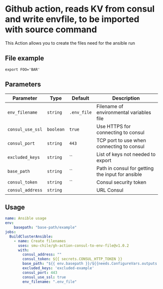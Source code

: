 # Github action, reads KV from consul and write envfile, to be imported with source command

This Action allows you to create the files need for the ansible run

## File example
```
export FOO='BAR'
```
## Parameters
| Parameter | Type | Default | Description |
|-----------|------|---------|-------------|
| `env_filename` | `string` | `.env_file` | Filename of environmental variables file |
| `consul_use_ssl` | `boolean` | `true` | Use HTTPS for connecting to consul |
| `consul_port` | `string` | `443` | TCP port to use when connecting to consul |
| `excluded_keys` | `string` | `` | List of keys not needed to export    |
| `base_path` | `string` | `` |  Path in consul for getting the input for ansible|
| `consul_token` | `string` | `` | Consul security token |
| `consul_address` | `string` | | URL Consul |

## Usage
```yaml
name: Ansible usage
env:
    basepath: "base-path/example"
jobs:
  BuildClusterAnsible:
    - name: Create filenames
      uses: smu-chile/gh-action-consul-to-env-file@v1.0.2
      with:
        consul_address: ""
        consul_token: ${{ secrets.CONSUL_HTTP_TOKEN }}
        base_path: "${{ env.basepath }}/${{needs.ConfigureVars.outputs.environment}}"
        excluded_keys: 'excluded-example'
        consul_port: 443
        consul_use_ssl: true
        env_filename: ".env_file" 
```
